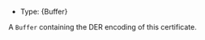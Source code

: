 <!-- YAML
added: v15.6.0
-->

* Type: {Buffer}

A `Buffer` containing the DER encoding of this certificate.

